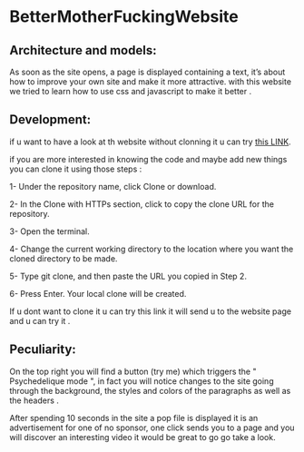 # BetterMotherFuckingWebsite

## Architecture and models:

As soon as the site opens, a page is displayed containing a text, it’s about how to improve your own site and make it more attractive.
with this website  we tried to learn how to use css and javascript to make it better .

## Development:

if u want to have a look at th website without clonning it u can try [this LINK](https://meriambs.github.io/BetterMotherFuckingWebsite/).

if you are more interested in knowing the code and maybe add new things  you can clone it using those steps :

1- Under the repository name, click Clone or download.

2- In the Clone with HTTPs section, click to copy the clone URL for the repository.

3- Open the terminal.

4- Change the current working directory to the location where you want the cloned directory to be made.

5- Type git clone, and then paste the URL you copied in Step 2.

6- Press Enter. Your local clone will be created.

If u dont want to clone it u can try this link it will send u to the website page and u can try it .

## Peculiarity:
On the top right you will find a button (try me) which triggers the " Psychedelique mode ", in fact you will notice changes to the site going through the background, the styles and colors of the paragraphs as well as the headers .

After spending 10 seconds in the site a pop file is displayed it is an advertisement for one of no sponsor, one click sends you to a page and you will discover an interesting video it would be great to go go take a look. 
